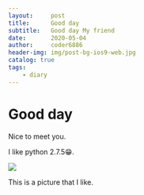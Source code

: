 ```yaml
---
layout:     post
title:      Good day
subtitle:   Good day My friend
date:       2020-05-04
author:     coder6886
header-img: img/post-bg-ios9-web.jpg
catalog: true
tags:
    - diary
---
```

# Good day

Nice to meet you.

I like python 2.7.5😁.

![](https://coder6886.github.io/assets/img/2020-05-04/about-coder6886-gentle.jpg)

This is a picture that I like.